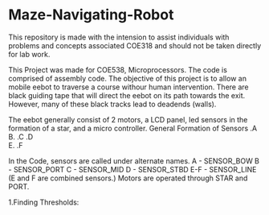 # Maze-Navigating-Robot

This repository is made with the intension to assist individuals with problems and concepts associated COE318 and should not be taken directly for lab work.

This Project was made for COE538, Microprocessors.
The code is comprised of assembly code.
The objective of this project is to allow an mobile eebot to traverse a course withour human intervention.
There are black guiding tape that will direct the eebot on its path towards the exit. However, many of these black tracks lead to deadends (walls).

The eebot generally consist of 2 motors, a LCD panel, led sensors in the formation of a star, and a micro controller.
General Formation of Sensors
       .A     
   B.  .C .D    
     E. .F

In the Code, sensors are called under alternate names.
 A - SENSOR_BOW
 B - SENSOR_PORT
 C - SENSOR_MID
 D - SENSOR_STBD
 E-F - SENSOR_LINE (E and F are combined sensors.)
 Motors are operated through STAR and PORT.
 
 1.Finding Thresholds:
 
                                                                                                
